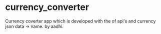 # currency_converter

Currency coverter app which is developed with the of api's and currency json data -> name.
by aadhi.
